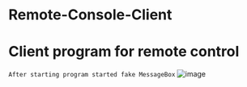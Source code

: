 # Remote-Console-Client
# Client program for remote control
` After starting program started fake MessageBox `
![image](https://user-images.githubusercontent.com/58879890/140729549-e8e06965-3dc1-4c95-9e2f-8051c4ba1e0e.png)

